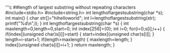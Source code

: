 '''c
##length of largest substring without repeating characters 
#include<stdio.h>
#include<string.h>
int lengthoflargestsubstring(char *s);
int main()
{
        char str[]="hihelloworld";
        int l=lengthoflargestsubstring(str);
        printf("%d\n",l);
}
int lengthoflargestsubstring(char *s)
{
        int maxlength=0,length=0,start=0;
        int index[256]={0};
        int i=0;
        for(i=0;s[i];i++)
        {
                if(index[(unsigned char)s[i]]>start)
                {
                        start=index[(unsigned char)s[i]];
                }
                length=i-start+1;
                if(length>maxlength)
                {
                   maxlength=length;
                }
                index[(unsigned char)s[i]]=i+1;
        }
        return maxlength;
}
